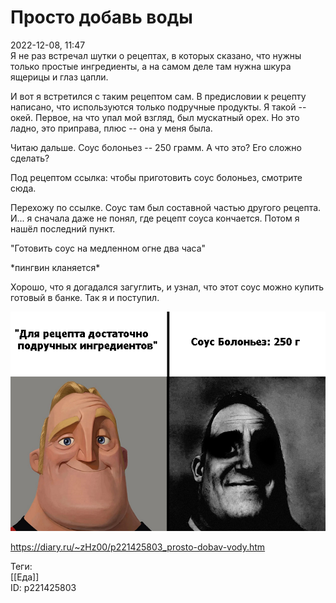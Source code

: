 Просто добавь воды
===================

   
 2022-12-08, 11:47   
  Я не раз встречал шутки о рецептах, в которых сказано, что нужны только простые ингредиенты, а на самом деле там нужна шкура ящерицы и глаз цапли.   
   
 И вот я встретился с таким рецептом сам. В предисловии к рецепту написано, что используются только подручные продукты. Я такой -- окей. Первое, на что упал мой взгляд, был мускатный орех. Но это ладно, это приправа, плюс -- она у меня была.   
   
 Читаю дальше. Соус болоньез -- 250 грамм. А что это? Его сложно сделать?   
   
 Под рецептом ссылка: чтобы приготовить соус болоньез, смотрите сюда.   
   
 Перехожу по ссылке. Соус там был составной частью другого рецепта. И... я сначала даже не понял, где рецепт соуса кончается. Потом я нашёл последний пункт.   
   
 "Готовить соус на медленном огне два часа"   
   
 \*пингвин кланяется\*   
   
 Хорошо, что я догадался загуглить, и узнал, что этот соус можно купить готовый в банке. Так я и поступил.   
   
   [![](pics/VH9HH.png)](https://yapx.ru/v/VH9HH)     
    
 <https://diary.ru/~zHz00/p221425803_prosto-dobav-vody.htm>   
   
 Теги:   
 [[Еда]]   
 ID: p221425803